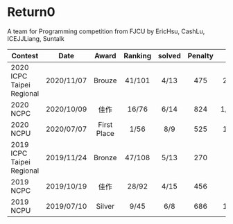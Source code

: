 # Return0

A team for Programming competition from FJCU
by EricHsu, CashLu, ICEJJLiang, Suntalk

| Contest  | Date | Award | Ranking  | solved | Penalty| A | B | C | D | E | F | G | H | I | J | K | L | M | N | O |
| -------- | :--: | :---: | :------: | :----: | :----: |:-:|:-:|:-:|:-:|:-:|:-:|:-:|:-:|:-:|:-:|:-:|:-:|:-:|:-:|:-:|
| 2020 ICPC Taipei Regional | 2020/11/07 | Brouze | 41/101 | 4/13 | 475 | 2/12 | 2/95 | -/- | -/- | -/- | -/- | -/- | 4/242 | -/- | -/- | -/- | -/- | 1/26 |
| 2020 NCPC | 2020/10/09 | 佳作 | 16/76 | 6/14 | 824 | 1/241 | 1/71 | -/- | 2/47 | -/- | -/- | 1/87 | -/- | -/- | 1/109 | -/- | 1/169 | -/- | -/- |
| 2020 NCPU | 2020/07/07 | First Place | 1/56 | 8/9 | 525 | 1/27 | 1/45 | 1/69 | 1/51 | **1/13** | 1/84 | 1/108 | -/- | 1/128 |
| 2019 ICPC Taipei Regional | 2019/11/24 | Bronze | 47/108 | 5/13 | 270 | -/- | -/- | 1/14 | 1/8 | -/- | -/- | -/- | 1/41 | -/- | 2/153 | 1/34 | -/- | -/- |
| 2019 NCPC | 2019/10/19 | 佳作 | 28/92 | 4/15 | 456 | -/- | 1/142 | -/- | -/- | -/- | -/- | -/- | 6/103 | -/- | -/- | 1/93 | -/- | -/- | -/- | 1/18 |
| 2019 NCPU | 2019/07/10 | Silver | 9/45 | 6/8 | 686 | 1/11 | 1/16 | 6/236 | 1/102 | **1/40** | 1/181 | -/- | -/- |
